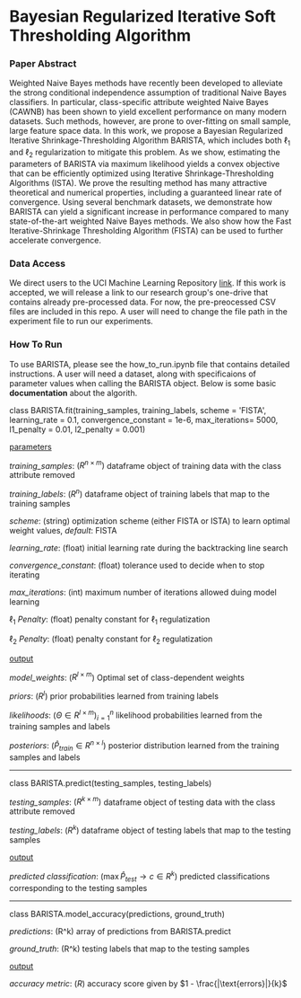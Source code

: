 # Bayesian Regularized Iterative Soft Thresholding Algorithm


### Paper Abstract

Weighted Naive Bayes methods have recently been developed to alleviate the strong conditional independence assumption of traditional Naive Bayes classifiers. In particular, class-specific attribute weighted Naive Bayes (CAWNB) has been shown to yield excellent performance on many modern datasets. Such methods, however, are prone to over-fitting on small sample, large feature space data. In this work, we propose a Bayesian Regularized Iterative Shrinkage-Thresholding Algorithm BARISTA, which includes both $\ell_1$ and $\ell_2$ regularization to mitigate this problem. As we show, estimating the parameters of BARISTA via maximum likelihood yields a convex objective that can be efficiently optimized using Iterative Shrinkage-Thresholding Algorithms (ISTA). We prove the resulting method has many attractive theoretical and numerical properties, including a guaranteed linear rate of convergence. Using several benchmark datasets, we demonstrate how BARISTA can yield a significant increase in performance compared to many state-of-the-art weighted Naive Bayes methods. We also show how the Fast Iterative-Shrinkage Thresholding Algorithm (FISTA) can be used to further accelerate convergence.


### Data Access

We direct users to the UCI Machine Learning Repository [link](https://archive.ics.uci.edu/ml/index.php). If this work is accepted, we will release a link to our research group's one-drive that contains already pre-processed data. For now, the pre-preocessed CSV files are included in this repo. A user will need to change the file path in the experiment file to run our experiments.


### How To Run

To use BARISTA, please see the how_to_run.ipynb file that contains detailed instructions. A user will need a dataset, along with specificaions of parameter values when calling the BARISTA object. Below is some basic **documentation** about the algorith. 

class BARISTA.fit(training_samples, training_labels, scheme = 'FISTA', learning_rate = 0.1, convergence_constant = 1e-6, max_iterations= 5000, l1_penalty = 0.01, l2_penalty = 0.001)

<ins>parameters</ins>

*training_samples*: $(R^{n \times m})$ dataframe object of training data with the class attribute removed 

*training_labels*: $(R^{n})$ dataframe object of training labels that map to the training samples

*scheme*: (string) optimization scheme (either FISTA or ISTA) to learn optimal weight values, *default*: FISTA

*learning_rate*: (float) initial learning rate during the backtracking line search

*convergence_constant*: (float) tolerance used to decide when to stop iterating 

*max_iterations*: (int) maximum number of iterations allowed duing model learning

$\ell_1$ *Penalty*: (float) penalty constant for $\ell_1$ regulatization

$\ell_2$ *Penalty*: (float) penalty constant for $\ell_2$ regulatization

<ins>output</ins>

*model_weights*: ($R^{l \times m}$) Optimal set of class-dependent weights

*priors*: ($R^{l}$) prior probabilities learned from training labels

*likelihoods*: $(\Theta \in R^{l \times m})^n_{i=1}$ likelihood probabilities learned from the training samples and labels

*posteriors*: $(\hat{P}_{train} \in R^{n \times l})$ posterior distribution learned from the training samples and labels


_____________________________________________________________________________________________________________________________________________________________

class BARISTA.predict(testing_samples, testing_labels)

*testing_samples*: $(R^{k \times m})$ dataframe object of testing data with the class attribute removed

*testing_labels*: $(R^{k})$ dataframe object of testing labels that map to the testing samples

<ins>output</ins>

*predicted classification*: ($\max \hat{P}_{test} \rightarrow c \in R^{k}$) predicted classifications corresponding to the testing samples



_____________________________________________________________________________________________________________________________________________________________

class BARISTA.model_accuracy(predictions, ground_truth)

*predictions*: (R^k) array of predictions from BARISTA.predict

*ground_truth*: (R^k) testing labels that map to the testing samples

<ins>output</ins>

*accuracy metric*: ($R$) accuracy score given by $1 - \frac{|\text{errors}|}{k}$
